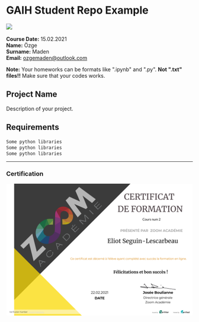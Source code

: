 # GAIH Student Repo Example
![](img/logo.png)

**Course Date:** 15.02.2021  
**Name:** Özge  
**Surname:** Maden   
**Email:** ozgemaden@outlook.com  

**Note:** Your homeworks can be formats like ".ipynb" and ".py". **Not ".txt" files!!** Make sure that your codes works.  

## Project Name
Description of your project.

## Requirements
```
Some python libraries
Some python libraries
Some python libraries
```
---

### Certification
![](img/10275895499193.png)

